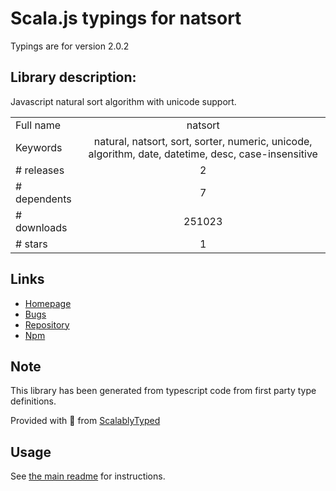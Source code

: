 
# Scala.js typings for natsort

Typings are for version 2.0.2

## Library description:
Javascript natural sort algorithm with unicode support.

|                    |                 |
| ------------------ | :-------------: |
| Full name          | natsort |
| Keywords           | natural, natsort, sort, sorter, numeric, unicode, algorithm, date, datetime, desc, case-insensitive |
| # releases         | 2 |
| # dependents       | 7 |
| # downloads        | 251023 |
| # stars            | 1 |

## Links
- [Homepage](https://github.com/netop/natsort#readme)
- [Bugs](https://github.com/netop/natsort/issues)
- [Repository](https://github.com/netop/natsort)
- [Npm](https://www.npmjs.com/package/natsort)
    


## Note
This library has been generated from typescript code from first party type definitions.

Provided with :purple_heart: from [ScalablyTyped](https://github.com/oyvindberg/ScalablyTyped)

## Usage
See [the main readme](../../readme.md) for instructions.


